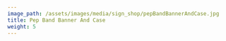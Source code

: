 ```yaml
---
image_path: /assets/images/media/sign_shop/pepBandBannerAndCase.jpg
title: Pep Band Banner And Case
weight: 5
---
```



